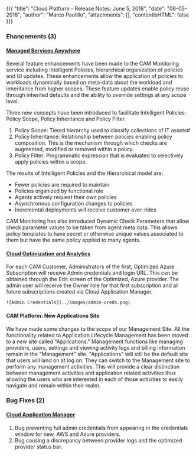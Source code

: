 {{{
"title": "Cloud Platform - Release Notes: June 5, 2018",
"date": "06-05-2018",
"author": "Marco Paolillo",
"attachments": [],
"contentIsHTML": false
}}}

### Ehancements (3)

#### [Managed Services Anywhere](//www.ctl.io//cloud-application-manager/managed-services-anywhere/)

Several feature enhancements have been made to the CAM Monitoring service including Intelligent Policies, hierarchical organization of policies and UI updates. These enhancements allow the application of policies to workloads dynamically based on meta-data about the workload and inheritance from higher scopes. These feature updates enable policy reuse through inherited defaults and the ability to override settings at any scope level.

Three new concepts have been introduced to facilitate Intelligent Policies: Policy Scope, Policy Inheritance and Policy Filter.

1. Policy Scope: Tiered hierarchy used to classify collections of IT assets#
2. Policy Inheritance: Relationship between policies enabling policy composition. This is the mechanism through which checks are augmented, modified or removed within a policy.
3. Policy Filter: Programmatic expression that is evaluated to selectively apply policies within a scope.

The results of Intelligent Policies and the Hierarchical model are:
   * Fewer policies are required to maintain
   * Policies organized by functional role
   * Agents actively request their own policies
   * Asynchronous configuration changes to policies
   * Incremental deployments will receive customer over-rides

CAM Monitoring has also introduced Dynamic Check Parameters that allow check parameter values to be taken from agent meta data. This allows policy templates to have secret or otherwise unique values associated to them but have the same policy applied to many agents.

#### [Cloud Optimization and Analytics](//www.ctl.io/cloud-application-manager/cloud-optimization/)

For each CAM Customer, Administrators of the first, Optimized Azure Subscription will receive Admin credentials and login URL. This can be obtained through the Edit screen of the Optimized, Azure provider. The admin user will receive the Owner role for that first subscription and all future subscriptions created via Cloud Application Manager.

    ![Admin Credentials](../images/admin-creds.png) 

#### CAM Platform: New Applications Site

We have made some changes to the scope of our Management Site. All the functionality related to Application Lifecycle Management has been moved to a new site called "Applications." Management functions like managing providers, users, settings and viewing activity logs and billing information remain in the "Management" site. "Applications" will still be the default site that users will land on at log on. They can switch to the Management site to perform any management activities. This will provide a clear distinction between management activities and application related activities thus allowing the users who are interested in each of those activities to easily navigate and remain within their realm.

### Bug Fixes (2)

#### [Cloud Application Manager](//www.ctl.io/cloud-application-manager/)

1. Bug preventing full admin credentials from appearing in the credentials window for new, AWS and Azure providers.
2. Bug causing a discrepancy between provider logs and the optimized provider status bar.
